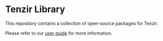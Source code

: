 # Tenzir Library

This repository contains a collection of open-source packages for Tenzir.

Please refer to our [user
guide](https://docs.tenzir.com/next/user-guides/install-a-package) for more
information.
